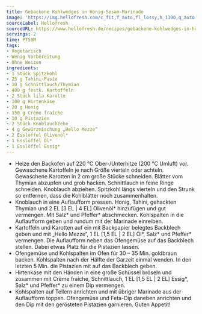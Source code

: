 ```yaml
---
title: Gebackene Kohlwedges in Honig-Sesam-Marinade
image: 'https://img.hellofresh.com/c_fit,f_auto,fl_lossy,h_1100,q_auto,w_2600/hellofresh_s3/image/gebackene-kohlwedges-in-honig-sesam-marinade-d05bf266.jpg'
sourceLabel: Hellofresh
sourceURL: https://www.hellofresh.de/recipes/gebackene-kohlwedges-in-honig-sesam-marinade-61c0b61e76b9ca0f2d249498
servings: 2
time: PT50M
tags:
- Vegetarisch
- Wenig Vorbereitung
- Ohne Weizen
ingredients:
- 1 Stück Spitzkohl
- 25 g Tahini-Paste
- 10 g Schnittlauch/Thymian
- 400 g festk. Kartoffeln
- 2 Stück lila Karotte
- 100 g Hirtenkäse
- 20 g Honig
- 150 g Crème fraîche
- 10 g Pistazien
- 2 Stück Knoblauchzehe
- 4 g Gewürzmischung „Hello Mezze“
- 2 Esslöffel Olivenöl*
- 1 Esslöffel Öl*
- 1 Esslöffel Essig*
---
```


- Heize den Backofen auf 220 °C Ober-/Unterhitze (200 °C Umluft) vor. Gewaschene Kartoffeln je nach Größe vierteln oder achteln. Gewaschene Karotten in 2 cm große Stücke schneiden. Blätter vom Thymian abzupfen und grob hacken. Schnittlauch in feine Ringe schneiden. Knoblauch abziehen. Spitzkohl längs vierteln und den Strunk so entfernen, dass die Kohlblätter noch zusammenhalten.
- Knoblauch in eine Auflaufform pressen. Honig, Tahini, gehackten Thymian und 2 EL [3 EL | 4 EL] Olivenöl\* hinzufügen und gut vermengen. Mit Salz\* und Pfeffer\* abschmecken. Kohlspalten in die Auflaufform geben und rundum mit der Marinade einreiben.
- Kartoffeln und Karotten auf ein mit Backpapier belegtes Backblech geben und mit „Hello Mezze“, 1 EL [1,5 EL | 2 EL] Öl\*, Salz\* und Pfeffer\* vermengen. Die Auflaufform neben das Ofengemüse auf das Backblech stellen. Dabei etwas Platz für die Pistazien lassen.
- Ofengemüse und Kohlspalten im Ofen für 30 – 35 Min. goldbraun backen. Kohlspalten nach der Hälfte der Garzeit einmal wenden. In den letzten 5 Min. die Pistazien mit auf das Backblech geben.
- Hirtenkäse mit den Händen in eine große Schüssel bröseln und zusammen mit Crème fraîche, Schnittlauch, 1 EL [1,5 EL | 2 EL] Essig\*, Salz\* und Pfeffer\* zu einem Dip vermengen.
- Kohlspalten auf Tellern anrichten und mit übriger Marinade aus der Auflaufform toppen. Ofengemüse und Feta-Dip daneben anrichten und den Dip mit den gerösteten Pistazien garnieren. Guten Appetit!
